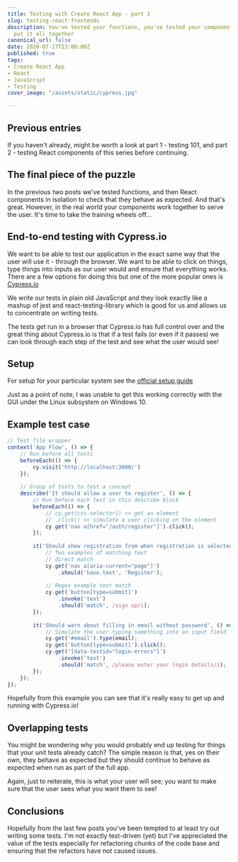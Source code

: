```yaml
---
title: Testing with Create React App - part 3
slug: testing-react-frontends
description: You've tested your functions, you've tested your components now lets
  put it all together
canonical_url: false
date: 2020-07-17T23:00:00Z
published: true
tags:
- Create React App
- React
- JavaScript
- Testing
cover_image: "/assets/static/cypress.jpg"

---
```

## Previous entries

If you haven't already, might be worth a look at part 1 - testing 101, and part 2 - testing React components of this series before continuing.

## The final piece of the puzzle

In the previous two posts we've tested functions, and then React components in isolation to check that they behave as expected.  And that's great. However, in the real world your components work together to serve the user.  It's time to take the training wheels off...

## End-to-end testing with Cypress.io

We want to be able to test our application in the exact same way that the user will use it - through the browser.  We want to be able to click on things, type things into inputs as our user would and ensure that everything works.  There are a few options for doing this but one of the more popular ones is [Cypress.io](https://cypress.io "Cypress.io")

We write our tests in plain old JavaScript and they look exactly like a mashup of jest and react-testing-library which is good for us and allows us to concentrate on writing tests.

The tests get run in a browser that Cypress.io has full control over and the great thing about Cypress.io is that if a test fails (or even if it passes) we can look through each step of the test and see what the user would see!

## Setup

For setup for your particular system see the [official setup guide](https://docs.cypress.io/guides/getting-started/installing-cypress.html#System-requirements)

Just as a point of note, I was unable to get this working correctly with the GUI under the Linux subsystem on Windows 10.

## Example test case

```javascript
// Test file wrapper
context('App Flow', () => {
	// Run before all tests
    beforeEach(() => {
        cy.visit('http://localhost:3000/')
    });
  
	// Group of tests to test a concept
    describe('It should allow a user to register', () => {
      	// Run before each test in this describe block
        beforeEach(() => {
          	// cy.get(css-selector]) << get an element
          	// .click() << simulate a user clicking on the element
            cy.get('nav a[href="/auth/register"]').click();
        });
      
        it('Should show registration from when registration is selected', () => {
            // Two examples of matching text
          	// direct match
            cy.get('nav a[aria-current="page"]')
                .should('have.text', 'Register');
          
          	// Regex example text match
            cy.get('button[type=submit]')
                .invoke('text')
                .should('match', /sign up/i);
        });
      
        it('Should warn about filling in email without password', () => {
            // Simulate the user typing something into an input field
          	cy.get('#email').type(email);
            cy.get('button[type=submit]').click();
            cy.get('[data-testid="login-errors"]')
                .invoke('text')
                .should('match', /please enter your login details/i);
        });
    });
});
```

Hopefully from this example you can see that it's really easy to get up and running with Cypress.io!

## Overlapping tests

You might be wondering why you would probably end up testing for things that your unit tests already catch?  The simple reason is that, yes on their own, they behave as expected but they should continue to behave as expected when run as part of the full app.  

Again, just to reiterate, this is what your user will see; you want to make sure that the user sees what you want them to see!

## Conclusions

Hopefully from the last few posts you've been tempted to at least try out writing some tests.  I'm not exactly test-driven (yet) but I've appreciated the value of the tests especially for refactoring chunks of the code base and ensuring that the refactors have not caused issues.